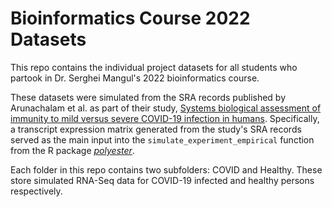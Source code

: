 # Bioinformatics Course 2022 Datasets
This repo contains the individual project datasets for all students who partook in Dr. Serghei Mangul's 2022 bioinformatics course.

These datasets were simulated from the SRA records published by Arunachalam et al. as part of their study, [Systems biological assessment of immunity to mild versus severe COVID-19 infection in humans](https://www.science.org/doi/10.1126/science.abc6261).
Specifically, a transcript expression matrix generated from the study's SRA records served as the main input into the `simulate_experiment_empirical` function from the R package [_polyester_](https://github.com/alyssafrazee/polyester).

Each folder in this repo contains two subfolders: COVID and Healthy. These store simulated RNA-Seq data for COVID-19 infected and healthy persons respectively.
